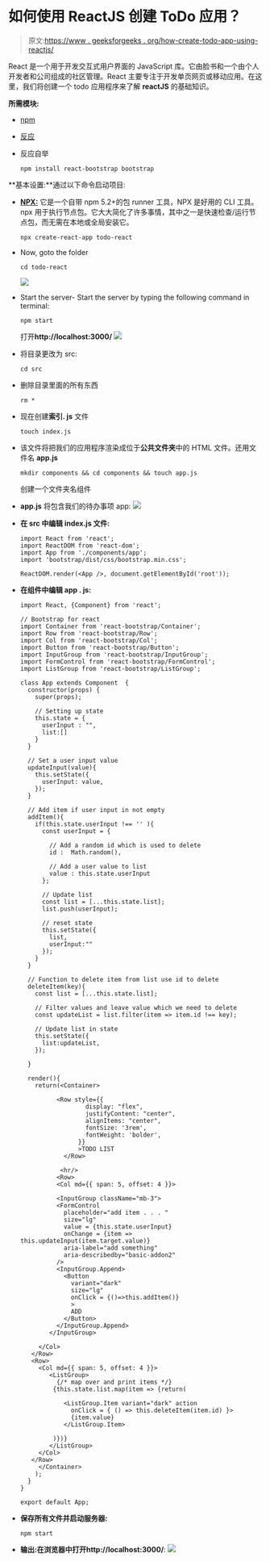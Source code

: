 # 如何使用 ReactJS 创建 ToDo 应用？

> 原文:[https://www . geeksforgeeks . org/how-create-todo-app-using-reactjs/](https://www.geeksforgeeks.org/how-to-create-todo-app-using-reactjs/)

React 是一个用于开发交互式用户界面的 JavaScript 库。它由脸书和一个由个人开发者和公司组成的社区管理。React 主要专注于开发单页网页或移动应用。在这里，我们将创建一个 todo 应用程序来了解 **reactJS** 的基础知识。

**所需模块:**

*   [npm](https://www.geeksforgeeks.org/node-js-npm-node-package-manager/)
*   [反应](https://www.geeksforgeeks.org/react-js-introduction-working/)
*   反应自举

    ```
    npm install react-bootstrap bootstrap
    ```

**基本设置:**通过以下命令启动项目:

*   **[NPX:](https://www.geeksforgeeks.org/what-are-the-differences-between-npm-and-npx/)** 它是一个自带 npm 5.2+的包 runner 工具，NPX 是好用的 CLI 工具。npx 用于执行节点包。它大大简化了许多事情，其中之一是快速检查/运行节点包，而无需在本地或全局安装它。

    ```
    npx create-react-app todo-react
    ```

*   Now, goto the folder

    ```
    cd todo-react
    ```

    ![](img/98245f8b8f56e74d86d67c7abd93bc7b.png)

*   Start the server- Start the server by typing the following command in terminal:

    ```
    npm start
    ```

    打开**http://localhost:3000/**
    ![](img/1946f836927a896d4aeb2c7922367779.png)

*   将目录更改为 src:

    ```
    cd src
    ```

*   删除目录里面的所有东西

    ```
    rm *
    ```

*   现在创建**索引. js** 文件

    ```
    touch index.js 
    ```

*   该文件将把我们的应用程序渲染成位于**公共文件夹**中的 HTML 文件。还用文件名 **app.js**

    ```
    mkdir components && cd components && touch app.js
    ```

    创建一个文件夹名组件
*   **app.js** 将包含我们的待办事项 app:
    ![](img/2f9436a82f617b1548ab83f72593a083.png)
*   **在 src 中编辑 index.js 文件:**

    ```
    import React from 'react';
    import ReactDOM from 'react-dom';
    import App from './components/app';
    import 'bootstrap/dist/css/bootstrap.min.css';

    ReactDOM.render(<App />, document.getElementById('root'));
    ```

*   **在组件中编辑 app . js:**

    ```
    import React, {Component} from 'react';

    // Bootstrap for react
    import Container from 'react-bootstrap/Container';
    import Row from 'react-bootstrap/Row';
    import Col from 'react-bootstrap/Col';
    import Button from 'react-bootstrap/Button';
    import InputGroup from 'react-bootstrap/InputGroup';
    import FormControl from 'react-bootstrap/FormControl';
    import ListGroup from 'react-bootstrap/ListGroup';

    class App extends Component  {
      constructor(props) {
        super(props);

        // Setting up state
        this.state = {
          userInput : "",
          list:[]
        }
      }

      // Set a user input value
      updateInput(value){
        this.setState({
          userInput: value,
        });
      }

      // Add item if user input in not empty
      addItem(){
        if(this.state.userInput !== '' ){
          const userInput = {

            // Add a random id which is used to delete
            id :  Math.random(),

            // Add a user value to list
            value : this.state.userInput
          };

          // Update list
          const list = [...this.state.list];
          list.push(userInput);

          // reset state
          this.setState({
            list,
            userInput:""
          });
        }
      }

      // Function to delete item from list use id to delete
      deleteItem(key){
        const list = [...this.state.list];

        // Filter values and leave value which we need to delete
        const updateList = list.filter(item => item.id !== key);

        // Update list in state
        this.setState({
          list:updateList,
        });

      }

      render(){
        return(<Container>

              <Row style={{
                      display: "flex",
                      justifyContent: "center",
                      alignItems: "center",
                      fontSize: '3rem',
                      fontWeight: 'bolder',
                    }}
                    >TODO LIST
                </Row>

               <hr/>
              <Row>
              <Col md={{ span: 5, offset: 4 }}>

              <InputGroup className="mb-3">
              <FormControl
                placeholder="add item . . . "
                size="lg"
                value = {this.state.userInput}
                onChange = {item => this.updateInput(item.target.value)}
                aria-label="add something"
                aria-describedby="basic-addon2"
              />
              <InputGroup.Append>
                <Button
                  variant="dark"
                  size="lg"
                  onClick = {()=>this.addItem()}
                  >
                  ADD
                </Button>
              </InputGroup.Append>
            </InputGroup>

         </Col>
       </Row>
       <Row>
         <Col md={{ span: 5, offset: 4 }}>
            <ListGroup>
              {/* map over and print items */}
             {this.state.list.map(item => {return(

                <ListGroup.Item variant="dark" action 
                  onClick = { () => this.deleteItem(item.id) }>
                  {item.value}
                </ListGroup.Item>

             )})}
            </ListGroup>
         </Col>
       </Row>
         </Container>
        );
      }
    }

    export default App;
    ```

*   **保存所有文件并启动服务器:**

    ```
    npm start
    ```

*   **输出:**在浏览器中打开**http://localhost:3000/**:
    ![](img/6ce281d6f2284c725b10646acc883230.png)